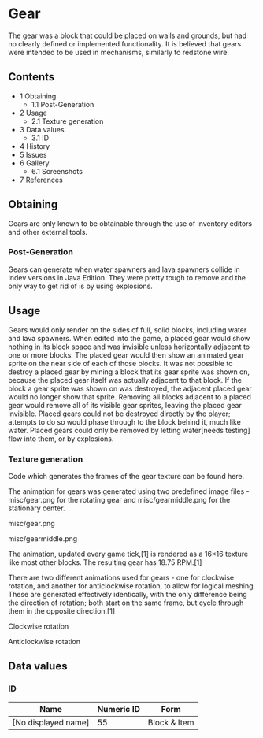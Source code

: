 # Gear
The gear was a block that could be placed on walls and grounds, but had no clearly defined or implemented functionality. It is believed that gears were intended to be used in mechanisms, similarly to redstone wire. 

## Contents
- 1 Obtaining
	- 1.1 Post-Generation
- 2 Usage
	- 2.1 Texture generation
- 3 Data values
	- 3.1 ID
- 4 History
- 5 Issues
- 6 Gallery
	- 6.1 Screenshots
- 7 References

## Obtaining
Gears are only known to be obtainable through the use of inventory editors and other external tools.

### Post-Generation
Gears can generate when water spawners and lava spawners collide in Indev versions in Java Edition. They were pretty tough to remove and the only way to get rid of is by using explosions.

## Usage
Gears would only render on the sides of full, solid blocks, including water and lava spawners.
When edited into the game, a placed gear would show nothing in its block space and was invisible unless horizontally adjacent to one or more blocks. The placed gear would then show an animated gear sprite on the near side of each of those blocks. It was not possible to destroy a placed gear by mining a block that its gear sprite was shown on, because the placed gear itself was actually adjacent to that block. If the block a gear sprite was shown on was destroyed, the adjacent placed gear would no longer show that sprite. Removing all blocks adjacent to a placed gear would remove all of its visible gear sprites, leaving the placed gear invisible. Placed gears could not be destroyed directly by the player; attempts to do so would phase through to the block behind it, much like water. Placed gears could only be removed by letting water[needs testing] flow into them, or by explosions.

### Texture generation
Code which generates the frames of the gear texture can be found here.

The animation for gears was generated using two predefined image files - misc/gear.png for the rotating gear and misc/gearmiddle.png for the stationary center.






misc/gear.png






misc/gearmiddle.png





The animation, updated every game tick,[1] is rendered as a 16×16 texture like most other blocks. The resulting gear has 18.75 RPM.[1]

There are two different animations used for gears - one for clockwise rotation, and another for anticlockwise rotation, to allow for logical meshing. These are generated effectively identically, with the only difference being the direction of rotation; both start on the same frame, but cycle through them in the opposite direction.[1]






Clockwise rotation






Anticlockwise rotation





## Data values
### ID
| Name                | Numeric ID | Form         |
|---------------------|------------|--------------|
| [No displayed name] | 55         | Block & Item |



